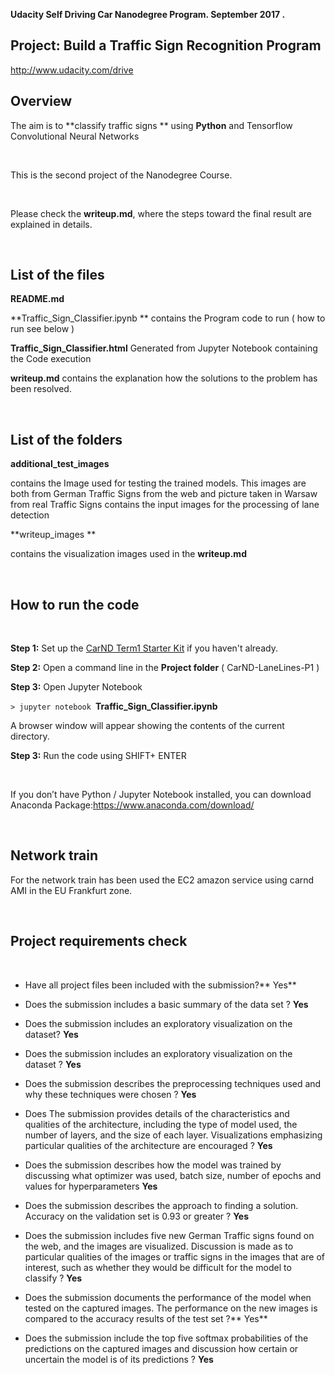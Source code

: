 **Udacity Self Driving Car Nanodegree Program. September 2017 .**

Project: Build a Traffic Sign Recognition Program
-------------------------------------------------

<http://www.udacity.com/drive>

Overview
--------

The aim is to **classify traffic signs ** using **Python** and Tensorflow
Convolutional Neural Networks

 

This is the second project of the Nanodegree Course.

 

Please check the **writeup.md**, where the steps toward the final result are
explained in details.

 

List of the files
-----------------

**README.md**

**Traffic_Sign_Classifier.ipynb **   contains the Program code to run ( how to
run see below )

**Traffic_Sign_Classifier.html**      Generated from Jupyter Notebook containing
the Code execution

**writeup.md**                                contains the explanation how the
solutions to the problem has been resolved.

 

List of the folders
-------------------

**additional_test_images**

contains the Image used for testing the trained models. This images are both
from German Traffic Signs from the web and picture taken in Warsaw from real
Traffic Signs contains the input images for the processing of lane detection

**writeup_images **

contains the visualization images used in the **writeup.md**

 

**How to run the code**
-----------------------

 

**Step 1:** Set up the [CarND Term1 Starter
Kit](https://classroom.udacity.com/nanodegrees/nd013/parts/fbf77062-5703-404e-b60c-95b78b2f3f9e/modules/83ec35ee-1e02-48a5-bdb7-d244bd47c2dc/lessons/8c82408b-a217-4d09-b81d-1bda4c6380ef/concepts/4f1870e0-3849-43e4-b670-12e6f2d4b7a7)
if you haven't already.

**Step 2:** Open a command line in the **Project folder** ( CarND-LaneLines-P1 )

**Step 3:** Open Jupyter Notebook

`> jupyter notebook `**Traffic_Sign_Classifier.ipynb**

A browser window will appear showing the contents of the current directory.

**Step 3:** Run the code using SHIFT+ ENTER

 

If you don’t have Python / Jupyter Notebook installed, you can download Anaconda
Package:<https://www.anaconda.com/download/>

 

**Network train**
-----------------

For the network train has been used the EC2 amazon service using carnd AMI in
the EU Frankfurt zone.

 

**Project requirements check​**
------------------------------

 

-   Have all project files been included with the submission?** Yes**

-   Does the submission includes a basic summary of the data set ? **Yes**

-   Does the submission includes an exploratory visualization on the dataset?
    **Yes**

-   Does the submission includes an exploratory visualization on the dataset ?
    **Yes**

-   Does the submission describes the preprocessing techniques used and why
    these techniques were chosen ? **Yes**

-   Does The submission provides details of the characteristics and qualities of
    the architecture, including the type of model used, the number of layers,
    and the size of each layer. Visualizations emphasizing particular qualities
    of the architecture are encouraged ? **Yes**

-   Does the submission describes how the model was trained by discussing what
    optimizer was used, batch size, number of epochs and values for
    hyperparameters **Yes**

-   Does the submission describes the approach to finding a solution. Accuracy
    on the validation set is 0.93 or greater ? **Yes**

-   Does the submission includes five new German Traffic signs found on the web,
    and the images are visualized. Discussion is made as to particular qualities
    of the images or traffic signs in the images that are of interest, such as
    whether they would be difficult for the model to classify ? **Yes**

-   Does the submission documents the performance of the model when tested on
    the captured images. The performance on the new images is compared to the
    accuracy results of the test set ?** Yes**

-   Does the submission include the top five softmax probabilities of the
    predictions on the captured images and discussion how certain or uncertain
    the model is of its predictions ? **Yes**

 

 

 
